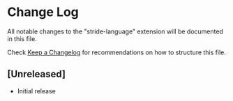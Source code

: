# Change Log

All notable changes to the "stride-language" extension will be documented in this file.

Check [Keep a Changelog](http://keepachangelog.com/) for recommendations on how to structure this file.

## [Unreleased]

- Initial release